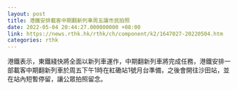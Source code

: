 ```yaml
---
layout: post
title: 港鐵安排載客中期翻新列車周五讓市民拍照
date: 2022-05-04 20:44:27.000000000 +08:00
link: https://news.rthk.hk/rthk/ch/component/k2/1647027-20220504.htm
categories: rthk
---
```


港鐵表示，東鐵綫快將全面以新列車運作，中期翻新列車將完成任務，港鐵安排一部載客中期翻新列車於周五下午1時在紅磡站1號月台準備，之後會開往沙田站，並在站內短暫停留，讓公眾拍照留念。
